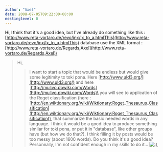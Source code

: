 ```yaml
---
author: "Axel"
date: 2008-07-05T09:22:00+00:00
nestinglevel: 0
---
```

Hi,I think that it's a good idea, but I've already do something like this :[http://www.reta-vortaro.de/revo/inx/lx_tp_a.htmlThis](http://www.reta-vortaro.de/revo/inx/lx_tp_a.htmlThis) database use the XML format :[http://www.reta-vortaro.de/Regards,Axel](http://www.reta-vortaro.de/Regards,Axel)\
> Hi,
>> I want to start a topic that would be endless but would give some
> legitimity to toki pona.
>> Here [http://www.uld3.org/](http://www.uld3.org/) and here [http://mulivo.pbwiki.com/Words](http://mulivo.pbwiki.com/Words)\
> you will see to application of the Roget classification
> (here
>:[http://en.wiktionary.org/wiki/Wiktionary:Roget_Thesaurus_Classification](http://en.wiktionary.org/wiki/Wiktionary:Roget_Thesaurus_Classification)),
> that summarize the basic needed words in any language.
>> I think it would be a good idea to produce something similar for
> toki pona, or put it in "database", like other groups have (but how we
> do that?). I think filling it by posts would be too messy (about 1600
> words).
>> Do you think it's a good idea?
>> Personnally, I'm not confident enough in my skills to do it...
>> ![:)](images/smilies/icon_e_smile.gif "Smile"),
>